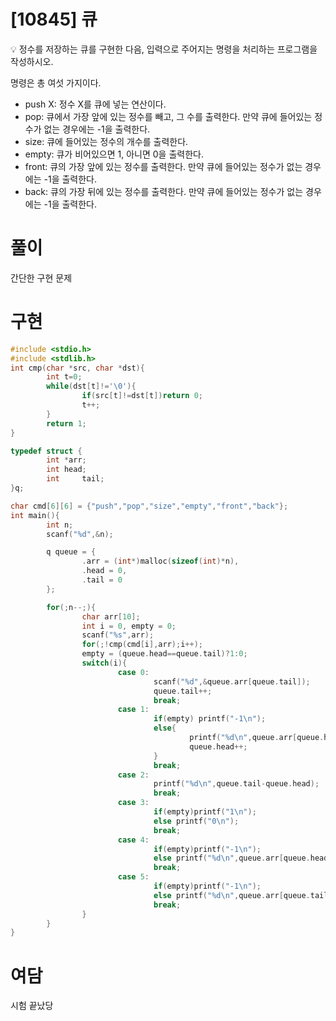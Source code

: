 # [10845] 큐

💡 정수를 저장하는 큐를 구현한 다음, 입력으로 주어지는 명령을 처리하는 프로그램을 작성하시오.

명령은 총 여섯 가지이다.

- push X: 정수 X를 큐에 넣는 연산이다.
- pop: 큐에서 가장 앞에 있는 정수를 빼고, 그 수를 출력한다. 만약 큐에 들어있는 정수가 없는 경우에는 -1을 출력한다.
- size: 큐에 들어있는 정수의 개수를 출력한다.
- empty: 큐가 비어있으면 1, 아니면 0을 출력한다.
- front: 큐의 가장 앞에 있는 정수를 출력한다. 만약 큐에 들어있는 정수가 없는 경우에는 -1을 출력한다.
- back: 큐의 가장 뒤에 있는 정수를 출력한다. 만약 큐에 들어있는 정수가 없는 경우에는 -1을 출력한다.

# 풀이

간단한 구현 문제

# 구현

```c
#include <stdio.h>
#include <stdlib.h>
int cmp(char *src, char *dst){
        int t=0;
        while(dst[t]!='\0'){
                if(src[t]!=dst[t])return 0;
                t++;
        }
        return 1;
}

typedef struct {
        int *arr;
        int head;
        int     tail;
}q;

char cmd[6][6] = {"push","pop","size","empty","front","back"};
int main(){
        int n;
        scanf("%d",&n);

        q queue = {
                .arr = (int*)malloc(sizeof(int)*n),
                .head = 0,
                .tail = 0
        };

        for(;n--;){
                char arr[10];
                int i = 0, empty = 0;
                scanf("%s",arr);
                for(;!cmp(cmd[i],arr);i++);
                empty = (queue.head==queue.tail)?1:0;
                switch(i){
                        case 0:
                                scanf("%d",&queue.arr[queue.tail]);
                                queue.tail++;
                                break;
                        case 1:
                                if(empty) printf("-1\n");
                                else{
                                        printf("%d\n",queue.arr[queue.head]);
                                        queue.head++;
                                }
                                break;
                        case 2:
                                printf("%d\n",queue.tail-queue.head);
                                break;
                        case 3:
                                if(empty)printf("1\n");
                                else printf("0\n");
                                break;
                        case 4:
                                if(empty)printf("-1\n");
                                else printf("%d\n",queue.arr[queue.head]);
                                break;
                        case 5:
                                if(empty)printf("-1\n");
                                else printf("%d\n",queue.arr[queue.tail-1]);
                                break;
                }
        }
}
```

# 여담

시험 끝났당
